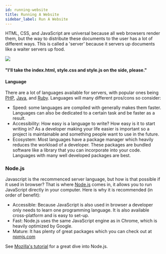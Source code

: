 ```yaml
---
id: running-website
title: Running A Website 
sidebar_label: Run A Website
---
```

HTML, CSS, and JavaScript are universal because all web browsers render them, but the way to distribute these documents to the user has a lot of different ways. This is called a 'server' because it servers up documents like a waiter servers up food. 

![](/img/server.jpg)
#### "I'll take the index.html, style.css and style.js on the side, please."

#### Language
There are a lot of languages available for servers, with popular ones being [PHP](http://www.php.net/), [Java](https://spring.io/), and [Ruby](https://rubyonrails.org/).
Languages will many different pros/cons so consider:
- Speed: some languages are compiled with generally makes them faster. Languages can also be dedicated to a certain task and be faster as a result.
- Accessibility: How easy is a language to write? How easy is it to start writing in? As a developer making your life easier is important so a project is maintainable and something people want to use in the future.
- Ecosystem: Most languages have a package manager which heavily reduces the workload of a developer. These packages are bundled software like a library that you can incorporate into your code. Languages with many well developed packages are best.

### Node.js
Javascript is the recommenced server language, but how is that possible if it used in browser? That is where [Node.js](https://nodejs.org/en/about/) comes in, it allows you to run JavaScript directly in your computer. Here is why it is recommended (in order of benefit):
- Accessible: Because JavaScript is also used in browser a developer only needs to learn one programming language. It is also available cross-platform and is easy to set-up.
- Fast: Node.js uses the same JavaScript engine as in Chrome, which is heavily optimized by Google.
- Mature: It has plenty of great packages which you can check out at [npmjs.com](https://www.npmjs.com/)

See [Mozilla's tutorial](https://developer.mozilla.org/en-US/docs/Learn/Server-side/Express_Nodejs/Introduction) for a great dive into Node.js.  